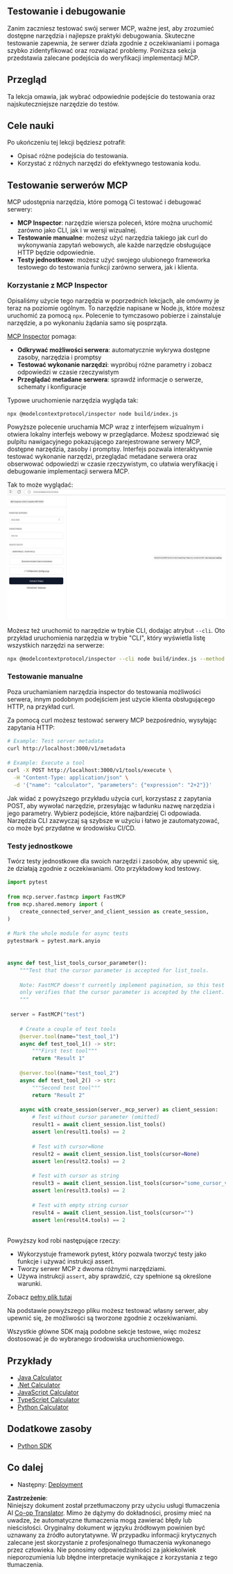 <!--
CO_OP_TRANSLATOR_METADATA:
{
  "original_hash": "4e34e34e84f013e73c7eaa6d09884756",
  "translation_date": "2025-07-13T22:00:11+00:00",
  "source_file": "03-GettingStarted/08-testing/README.md",
  "language_code": "pl"
}
-->
## Testowanie i debugowanie

Zanim zaczniesz testować swój serwer MCP, ważne jest, aby zrozumieć dostępne narzędzia i najlepsze praktyki debugowania. Skuteczne testowanie zapewnia, że serwer działa zgodnie z oczekiwaniami i pomaga szybko zidentyfikować oraz rozwiązać problemy. Poniższa sekcja przedstawia zalecane podejścia do weryfikacji implementacji MCP.

## Przegląd

Ta lekcja omawia, jak wybrać odpowiednie podejście do testowania oraz najskuteczniejsze narzędzie do testów.

## Cele nauki

Po ukończeniu tej lekcji będziesz potrafił:

- Opisać różne podejścia do testowania.
- Korzystać z różnych narzędzi do efektywnego testowania kodu.

## Testowanie serwerów MCP

MCP udostępnia narzędzia, które pomogą Ci testować i debugować serwery:

- **MCP Inspector**: narzędzie wiersza poleceń, które można uruchomić zarówno jako CLI, jak i w wersji wizualnej.
- **Testowanie manualne**: możesz użyć narzędzia takiego jak curl do wykonywania zapytań webowych, ale każde narzędzie obsługujące HTTP będzie odpowiednie.
- **Testy jednostkowe**: możesz użyć swojego ulubionego frameworka testowego do testowania funkcji zarówno serwera, jak i klienta.

### Korzystanie z MCP Inspector

Opisaliśmy użycie tego narzędzia w poprzednich lekcjach, ale omówmy je teraz na poziomie ogólnym. To narzędzie napisane w Node.js, które możesz uruchomić za pomocą `npx`. Polecenie to tymczasowo pobierze i zainstaluje narzędzie, a po wykonaniu żądania samo się posprząta.

[MCP Inspector](https://github.com/modelcontextprotocol/inspector) pomaga:

- **Odkrywać możliwości serwera**: automatycznie wykrywa dostępne zasoby, narzędzia i promptsy
- **Testować wykonanie narzędzi**: wypróbuj różne parametry i zobacz odpowiedzi w czasie rzeczywistym
- **Przeglądać metadane serwera**: sprawdź informacje o serwerze, schematy i konfiguracje

Typowe uruchomienie narzędzia wygląda tak:

```bash
npx @modelcontextprotocol/inspector node build/index.js
```

Powyższe polecenie uruchamia MCP wraz z interfejsem wizualnym i otwiera lokalny interfejs webowy w przeglądarce. Możesz spodziewać się pulpitu nawigacyjnego pokazującego zarejestrowane serwery MCP, dostępne narzędzia, zasoby i promptsy. Interfejs pozwala interaktywnie testować wykonanie narzędzi, przeglądać metadane serwera oraz obserwować odpowiedzi w czasie rzeczywistym, co ułatwia weryfikację i debugowanie implementacji serwera MCP.

Tak to może wyglądać: ![Inspector](../../../../translated_images/connect.141db0b2bd05f096fb1dd91273771fd8b2469d6507656c3b0c9df4b3c5473929.pl.png)

Możesz też uruchomić to narzędzie w trybie CLI, dodając atrybut `--cli`. Oto przykład uruchomienia narzędzia w trybie "CLI", który wyświetla listę wszystkich narzędzi na serwerze:

```sh
npx @modelcontextprotocol/inspector --cli node build/index.js --method tools/list
```

### Testowanie manualne

Poza uruchamianiem narzędzia inspector do testowania możliwości serwera, innym podobnym podejściem jest użycie klienta obsługującego HTTP, na przykład curl.

Za pomocą curl możesz testować serwery MCP bezpośrednio, wysyłając zapytania HTTP:

```bash
# Example: Test server metadata
curl http://localhost:3000/v1/metadata

# Example: Execute a tool
curl -X POST http://localhost:3000/v1/tools/execute \
  -H "Content-Type: application/json" \
  -d '{"name": "calculator", "parameters": {"expression": "2+2"}}'
```

Jak widać z powyższego przykładu użycia curl, korzystasz z zapytania POST, aby wywołać narzędzie, przesyłając w ładunku nazwę narzędzia i jego parametry. Wybierz podejście, które najbardziej Ci odpowiada. Narzędzia CLI zazwyczaj są szybsze w użyciu i łatwo je zautomatyzować, co może być przydatne w środowisku CI/CD.

### Testy jednostkowe

Twórz testy jednostkowe dla swoich narzędzi i zasobów, aby upewnić się, że działają zgodnie z oczekiwaniami. Oto przykładowy kod testowy.

```python
import pytest

from mcp.server.fastmcp import FastMCP
from mcp.shared.memory import (
    create_connected_server_and_client_session as create_session,
)

# Mark the whole module for async tests
pytestmark = pytest.mark.anyio


async def test_list_tools_cursor_parameter():
    """Test that the cursor parameter is accepted for list_tools.

    Note: FastMCP doesn't currently implement pagination, so this test
    only verifies that the cursor parameter is accepted by the client.
    """

 server = FastMCP("test")

    # Create a couple of test tools
    @server.tool(name="test_tool_1")
    async def test_tool_1() -> str:
        """First test tool"""
        return "Result 1"

    @server.tool(name="test_tool_2")
    async def test_tool_2() -> str:
        """Second test tool"""
        return "Result 2"

    async with create_session(server._mcp_server) as client_session:
        # Test without cursor parameter (omitted)
        result1 = await client_session.list_tools()
        assert len(result1.tools) == 2

        # Test with cursor=None
        result2 = await client_session.list_tools(cursor=None)
        assert len(result2.tools) == 2

        # Test with cursor as string
        result3 = await client_session.list_tools(cursor="some_cursor_value")
        assert len(result3.tools) == 2

        # Test with empty string cursor
        result4 = await client_session.list_tools(cursor="")
        assert len(result4.tools) == 2
    
```

Powyższy kod robi następujące rzeczy:

- Wykorzystuje framework pytest, który pozwala tworzyć testy jako funkcje i używać instrukcji assert.
- Tworzy serwer MCP z dwoma różnymi narzędziami.
- Używa instrukcji `assert`, aby sprawdzić, czy spełnione są określone warunki.

Zobacz [pełny plik tutaj](https://github.com/modelcontextprotocol/python-sdk/blob/main/tests/client/test_list_methods_cursor.py)

Na podstawie powyższego pliku możesz testować własny serwer, aby upewnić się, że możliwości są tworzone zgodnie z oczekiwaniami.

Wszystkie główne SDK mają podobne sekcje testowe, więc możesz dostosować je do wybranego środowiska uruchomieniowego.

## Przykłady

- [Java Calculator](../samples/java/calculator/README.md)
- [.Net Calculator](../../../../03-GettingStarted/samples/csharp)
- [JavaScript Calculator](../samples/javascript/README.md)
- [TypeScript Calculator](../samples/typescript/README.md)
- [Python Calculator](../../../../03-GettingStarted/samples/python)

## Dodatkowe zasoby

- [Python SDK](https://github.com/modelcontextprotocol/python-sdk)

## Co dalej

- Następny: [Deployment](../09-deployment/README.md)

**Zastrzeżenie**:  
Niniejszy dokument został przetłumaczony przy użyciu usługi tłumaczenia AI [Co-op Translator](https://github.com/Azure/co-op-translator). Mimo że dążymy do dokładności, prosimy mieć na uwadze, że automatyczne tłumaczenia mogą zawierać błędy lub nieścisłości. Oryginalny dokument w języku źródłowym powinien być uznawany za źródło autorytatywne. W przypadku informacji krytycznych zalecane jest skorzystanie z profesjonalnego tłumaczenia wykonanego przez człowieka. Nie ponosimy odpowiedzialności za jakiekolwiek nieporozumienia lub błędne interpretacje wynikające z korzystania z tego tłumaczenia.